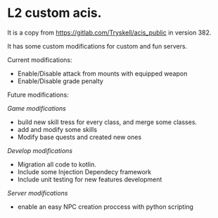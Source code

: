 # L2 custom acis.

It is a copy from https://gitlab.com/Tryskell/acis_public in version 382.

It has some custom modifications for custom and fun servers.

Current modifications:

 - Enable/Disable attack from mounts with equipped weapon
 - Enable/Disable grade penalty

Future modifications:

 *Game modifications*

 - build new skill tress for every class, and merge some classes.
 - add and modify some skills
 - Modify base quests and created new ones

 *Develop modifications*

 - Migration all code to kotlin.
 - Include some Injection Dependecy framework
 - Include unit testing for new features development

 *Server modifications*

 - enable an easy NPC creation proccess with python scripting
